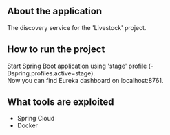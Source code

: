 <a name="readme-top"></a>

## About the application
The discovery service for the 'Livestock' project.<br />
<p>

## How to run the project
Start Spring Boot application using 'stage' profile (-Dspring.profiles.active=stage).<br />
Now you can find Eureka dashboard on localhost:8761.

## What tools are exploited
<ul>
  <li>Spring Cloud</li>
  <li>Docker</li>
</ul>
